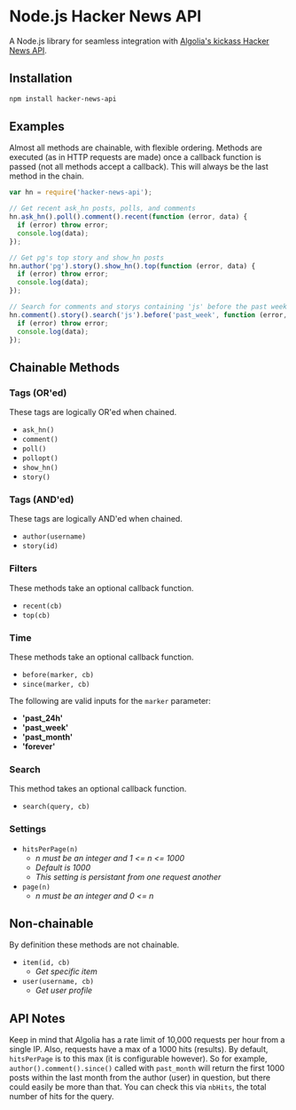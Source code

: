 # Node.js Hacker News API

A Node.js library for seamless integration with [Algolia's kickass Hacker News API](https://hn.algolia.com/api).


## Installation

```sh
npm install hacker-news-api
```

## Examples

Almost all methods are chainable, with flexible ordering. Methods are executed
(as in HTTP requests are made) once a callback function is passed (not all
  methods accept a callback). This will always be the last method in the chain.

```js
var hn = require('hacker-news-api');

// Get recent ask_hn posts, polls, and comments
hn.ask_hn().poll().comment().recent(function (error, data) {
  if (error) throw error;
  console.log(data);
});

// Get pg's top story and show_hn posts
hn.author('pg').story().show_hn().top(function (error, data) {
  if (error) throw error;
  console.log(data);
});

// Search for comments and storys containing 'js' before the past week
hn.comment().story().search('js').before('past_week', function (error, data) {
  if (error) throw error;
  console.log(data);
});
```

## Chainable Methods

### Tags (OR'ed)

These tags are logically OR'ed when chained.

- ```ask_hn()```
- ```comment()```
- ```poll()```
- ```pollopt()```
- ```show_hn()```
- ```story()```


### Tags (AND'ed)

These tags are logically AND'ed when chained.

- ```author(username)```
- ```story(id)```


### Filters

These methods take an optional callback function.

- ```recent(cb)```
- ```top(cb)```

### Time

These methods take an optional callback function.

- ```before(marker, cb)```
- ```since(marker, cb)```

The following are valid inputs for the ```marker```
parameter:

- **'past_24h'**
- **'past_week'**
- **'past_month'**
- **'forever'**

### Search

This method takes an optional callback function.

- ```search(query, cb)```

### Settings

- ```hitsPerPage(n)```
  - _n must be an integer and 1 <= n <= 1000_
  - _Default is 1000_
  - _This setting is persistant from one request another_
- ```page(n)```
  - _n must be an integer and 0 <= n_


## Non-chainable

By definition these methods are not chainable.

- ```item(id, cb)```
  - _Get specific item_
- ```user(username, cb)```
  - _Get user profile_


## API Notes

Keep in mind that Algolia has a rate limit of 10,000 requests per hour from a
single IP. Also, requests have a max of a 1000 hits (results). By default,
```hitsPerPage``` is to this max (it is configurable however). So for example,
```author().comment().since()``` called with ```past_month``` will return
the first 1000 posts within the last month from the author (user) in question,
but there could easily be more than that. You can check this via ```nbHits```,
the total number of hits for the query.
